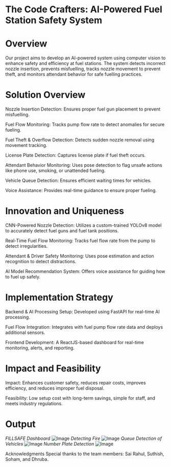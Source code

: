 # The Code Crafters: AI-Powered Fuel Station Safety System

# Overview
Our project aims to develop an AI-powered system using computer vision to enhance safety and efficiency at fuel stations. The system detects incorrect nozzle insertion, prevents misfuelling, tracks nozzle movement to prevent theft, and monitors attendant behavior for safe fuelling practices.

# Solution Overview
Nozzle Insertion Detection: Ensures proper fuel gun placement to prevent misfuelling.

Fuel Flow Monitoring: Tracks pump flow rate to detect anomalies for secure fueling.

Fuel Theft & Overflow Detection: Detects sudden nozzle removal using movement tracking.

License Plate Detection: Captures license plate if fuel theft occurs.

Attendant Behavior Monitoring: Uses pose detection to flag unsafe actions like phone use, smoking, or unattended fueling.

Vehicle Queue Detection: Ensures efficient waiting times for vehicles.

Voice Assistance: Provides real-time guidance to ensure proper fueling.

# Innovation and Uniqueness
CNN-Powered Nozzle Detection: Utilizes a custom-trained YOLOv8 model to accurately detect fuel guns and fuel tank positions.

Real-Time Fuel Flow Monitoring: Tracks fuel flow rate from the pump to detect irregularities.

Attendant & Driver Safety Monitoring: Uses pose estimation and action recognition to detect distractions.

AI Model Recommendation System: Offers voice assistance for guiding how to fuel up safely.

# Implementation Strategy
Backend & AI Processing Setup: Developed using FastAPI for real-time AI processing.

Fuel Flow Integration: Integrates with fuel pump flow rate data and deploys additional sensors.

Frontend Development: A ReactJS-based dashboard for real-time monitoring, alerts, and reporting.

# Impact and Feasibility
Impact: Enhances customer safety, reduces repair costs, improves efficiency, and reduces improper fuel disposal.

Feasibility: Low setup cost with long-term savings, simple for staff, and meets industry regulations.

# Output
*FILLSAFE Dashboard*
![Image](https://github.com/user-attachments/assets/cd2a3806-0494-400d-9e92-0d0f8567c69c)
*Detecting Fire*
![Image](https://github.com/user-attachments/assets/1154cd1a-20ae-44fc-b5ce-3a67e7d16942)
*Queue Detection of Vehicles*
![Image](https://github.com/user-attachments/assets/99850e20-41f2-4cc7-a6b1-60a6697717cb)
*Number Plate Detection*
![Image](https://github.com/user-attachments/assets/6e86b3cf-246b-4881-84f3-ce93c94da20a)

Acknowledgments
Special thanks to the team members: Sai Rahul, Suthish, Soham, and Dhruba.
